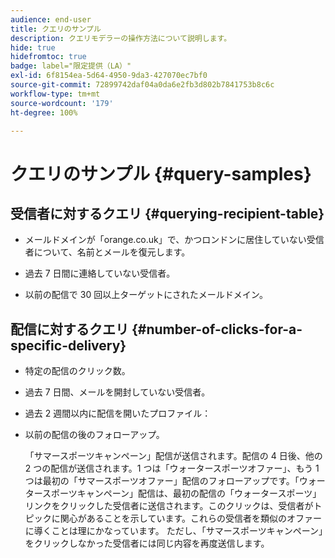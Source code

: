 ```yaml
---
audience: end-user
title: クエリのサンプル
description: クエリモデラーの操作方法について説明します。
hide: true
hidefromtoc: true
badge: label="限定提供（LA）"
exl-id: 6f8154ea-5d64-4950-9da3-427070ec7bf0
source-git-commit: 72899742daf04a0da6e2fb3d802b7841753b8c6c
workflow-type: tm+mt
source-wordcount: '179'
ht-degree: 100%

---
```


# クエリのサンプル {#query-samples}

## 受信者に対するクエリ {#querying-recipient-table}

* メールドメインが「orange.co.uk」で、かつロンドンに居住していない受信者について、名前とメールを復元します。

* 過去 7 日間に連絡していない受信者。

* 以前の配信で 30 回以上ターゲットにされたメールドメイン。

## 配信に対するクエリ {#number-of-clicks-for-a-specific-delivery}

* 特定の配信のクリック数。

* 過去 7 日間、メールを開封していない受信者。

* 過去 2 週間以内に配信を開いたプロファイル：

* 以前の配信の後のフォローアップ。

  「サマースポーツキャンペーン」配信が送信されます。配信の 4 日後、他の 2 つの配信が送信されます。1 つは「ウォータースポーツオファー」、もう 1 つは最初の「サマースポーツオファー」配信のフォローアップです。「ウォータースポーツキャンペーン」配信は、最初の配信の「ウォータースポーツ」リンクをクリックした受信者に送信されます。このクリックは、受信者がトピックに関心があることを示しています。これらの受信者を類似のオファーに導くことは理にかなっています。
ただし、「サマースポーツキャンペーン」をクリックしなかった受信者には同じ内容を再度送信します。
